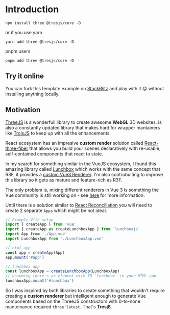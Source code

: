# Introduction

<FirstScene style="aspect-ratio: 16/9; height: auto; margin: 2rem 0; border-radius: 8px; overflow:hidden;"/>

```
npm install three @tresjs/core -D
```

or if you use yarn

```
yarn add three @tresjs/core -D
```

pnpm users

```
pnpm add three @tresjs/core -D
```

## Try it online

You can fork this template example on [StackBlitz](https://stackblitz.com/edit/tresjs-basic?file=src/App.vue) and play with it 😋 without installing anything locally.

<StackBlitzEmbed projectId="tresjs-basic" />

## Motivation

[ThreeJS](https://threejs.org/) is a wonderfull library to create awesome **WebGL** 3D websites. Is also a constantly updated library that makes hard for wrapper mantainers like [TroisJS](https://troisjs.github.io/) to keep up with all the enhancements.

React ecosystem has an impresive **custom render** solution called [React-three-fiber](https://docs.pmnd.rs/react-three-fiber) that allows you build your scenes declaratively with re-usable, self-contained components that react to state.

In my search for something similar in the VueJS ecosystem, I found this amazing library called [Lunchbox](https://github.com/breakfast-studio/lunchboxjs) which works with the same concept that R3F, it provides a [custom Vue3 Renderer](https://vuejs.org/api/custom-renderer.html). I'm also contrubuiting to improve this library so it gets as mature and feature-rich as R3F.

The only problem is, mixing different renderers in Vue 3 is something the Vue community is still working on - see [here](https://github.com/vuejs/vue-loader/pull/1645) for more information.

Until there is a solution similar to [React Reconciliation](https://reactjs.org/docs/reconciliation.html) you will need to create 2 separate `Apps` which might be not ideal.

```ts
// Example Vite setup
import { createApp } from 'vue'
import { createApp as createLunchboxApp } from 'lunchboxjs'
import App from './App.vue'
import LunchboxApp from './LunchboxApp.vue'

// html app
const app = createApp(App)
app.mount('#app')

// lunchbox app
const lunchboxApp = createLunchboxApp(LunchboxApp)
// assuming there's an element with ID `lunchbox` in your HTML app
lunchboxApp.mount('#lunchbox')
```

So I was inspired by both libraries to create something that wouldn't require creating a **custom renderer** but intelligent enough to generate Vue components based on the ThreeJS constructors with 0-to-none manteinance required `three:latest`. That's **TresjS**.
